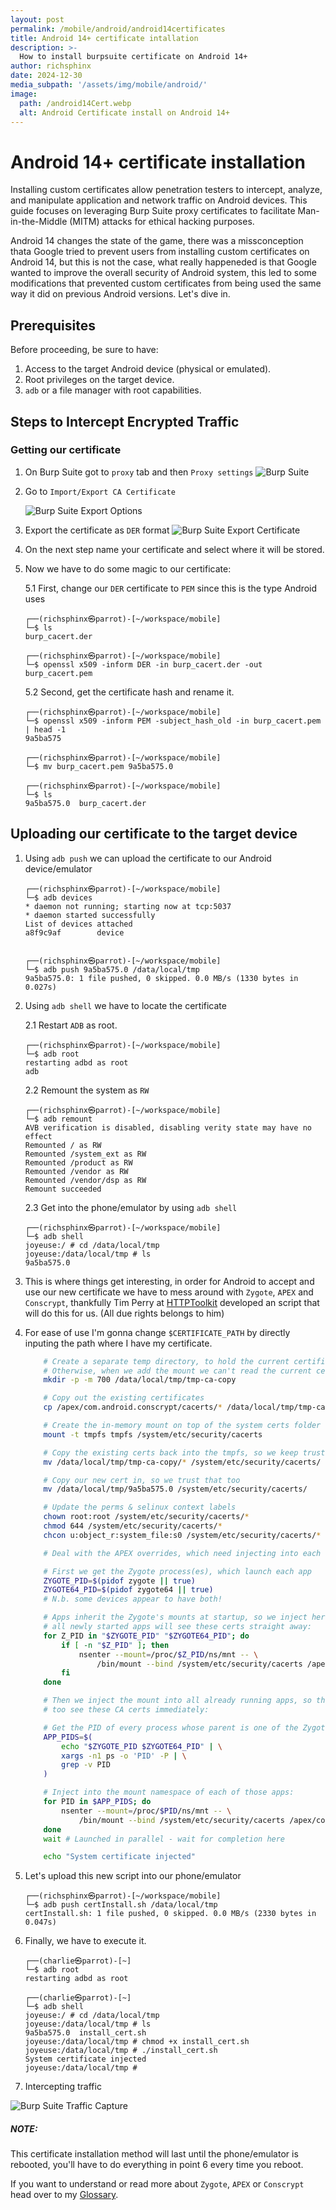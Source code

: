 ```yaml
---
layout: post
permalink: /mobile/android/android14certificates
title: Android 14+ certificate intallation
description: >-
  How to install burpsuite certificate on Android 14+
author: richsphinx
date: 2024-12-30
media_subpath: '/assets/img/mobile/android/'
image:
  path: /android14Cert.webp
  alt: Android Certificate install on Android 14+
---
```


# Android 14+ certificate installation

Installing custom certificates allow penetration testers to intercept, analyze, and manipulate application and network traffic on Android devices.
This guide focuses on leveraging Burp Suite proxy certificates to facilitate Man-in-the-Middle (MITM) attacks for ethical hacking purposes.

Android 14 changes the state of the game, there was a missconception thata Google tried to prevent users from installing custom certificates on Android 14, but this is not the case, what really happeneded is that Google wanted to improve the overall security of Android system, this led to some modifications that prevented custom certificates from being used the same way it did on previous Android versions. Let's dive in.

## Prerequisites

Before proceeding, be sure to have:
1. Access to the target Android device (physical or emulated).
2. Root privileges on the target device.
3. `adb` or a file manager with root capabilities.

## Steps to Intercept Encrypted Traffic

### Getting our certificate

1. On Burp Suite got to `proxy` tab and then `Proxy settings`
   ![Burp Suite](burp_suite.webp)

2. Go to `Import/Export CA Certificate`

   ![Burp Suite Export Options](proxy_export.webp)

3. Export the certificate as `DER` format
   ![Burp Suite Export Certificate](cert_export.webp)

4. On the next step name your certificate and select where it will be stored.
5. Now we have to do some magic to our certificate:

    5.1 First, change our `DER` certificate to `PEM` since this is the type Android uses

    ```console
    ┌──(richsphinx㉿parrot)-[~/workspace/mobile]
    └─$ ls
    burp_cacert.der

    ┌──(richsphinx㉿parrot)-[~/workspace/mobile]
    └─$ openssl x509 -inform DER -in burp_cacert.der -out burp_cacert.pem
    ```
    
    5.2 Second, get the certificate hash and rename it.

    ```console
    ┌──(richsphinx㉿parrot)-[~/workspace/mobile]
    └─$ openssl x509 -inform PEM -subject_hash_old -in burp_cacert.pem | head -1
    9a5ba575

    ┌──(richsphinx㉿parrot)-[~/workspace/mobile]
    └─$ mv burp_cacert.pem 9a5ba575.0

    ┌──(richsphinx㉿parrot)-[~/workspace/mobile]
    └─$ ls
    9a5ba575.0  burp_cacert.der
    ```

## Uploading our certificate to the target device

1. Using `adb push` we can upload the certificate to our Android device/emulator

   ```console
   ┌──(richsphinx㉿parrot)-[~/workspace/mobile]
   └─$ adb devices
   * daemon not running; starting now at tcp:5037
   * daemon started successfully
   List of devices attached
   a8f9c9af        device


   ┌──(richsphinx㉿parrot)-[~/workspace/mobile]
   └─$ adb push 9a5ba575.0 /data/local/tmp
   9a5ba575.0: 1 file pushed, 0 skipped. 0.0 MB/s (1330 bytes in 0.027s)
   ```

2. Using `adb shell` we have to locate the certificate

    2.1 Restart `ADB` as root.

    ```console
    ┌──(richsphinx㉿parrot)-[~/workspace/mobile]
    └─$ adb root
    restarting adbd as root
    adb                          
    ```

    2.2 Remount the system as `RW`
    
    ```console 
    ┌──(richsphinx㉿parrot)-[~/workspace/mobile]
    └─$ adb remount
    AVB verification is disabled, disabling verity state may have no effect
    Remounted / as RW
    Remounted /system_ext as RW
    Remounted /product as RW
    Remounted /vendor as RW
    Remounted /vendor/dsp as RW
    Remount succeeded
    ```

    2.3 Get into the phone/emulator by using `adb shell`

    ```console
    ┌──(richsphinx㉿parrot)-[~/workspace/mobile]
    └─$ adb shell
    joyeuse:/ # cd /data/local/tmp
    joyeuse:/data/local/tmp # ls
    9a5ba575.0
    ```

3. This is where things get interesting, in order for Android to accept and use our new certificate we have to mess around with `Zygote`, `APEX` and `Conscrypt`, thankfully Tim Perry at [HTTPToolkit](https://httptoolkit.com/blog/android-14-install-system-ca-certificate/#how-to-install-system-ca-certificates-in-android-14) developed an script that will do this for us. (All due rights belongs to him)

4. For ease of use I'm gonna change `$CERTIFICATE_PATH` by directly inputing the path where I have my certificate.

    ```bash
        # Create a separate temp directory, to hold the current certificates
        # Otherwise, when we add the mount we can't read the current certs anymore.
        mkdir -p -m 700 /data/local/tmp/tmp-ca-copy

        # Copy out the existing certificates
        cp /apex/com.android.conscrypt/cacerts/* /data/local/tmp/tmp-ca-copy/

        # Create the in-memory mount on top of the system certs folder
        mount -t tmpfs tmpfs /system/etc/security/cacerts

        # Copy the existing certs back into the tmpfs, so we keep trusting them
        mv /data/local/tmp/tmp-ca-copy/* /system/etc/security/cacerts/

        # Copy our new cert in, so we trust that too
        mv /data/local/tmp/9a5ba575.0 /system/etc/security/cacerts/

        # Update the perms & selinux context labels
        chown root:root /system/etc/security/cacerts/*
        chmod 644 /system/etc/security/cacerts/*
        chcon u:object_r:system_file:s0 /system/etc/security/cacerts/*

        # Deal with the APEX overrides, which need injecting into each namespace:

        # First we get the Zygote process(es), which launch each app
        ZYGOTE_PID=$(pidof zygote || true)
        ZYGOTE64_PID=$(pidof zygote64 || true)
        # N.b. some devices appear to have both!

        # Apps inherit the Zygote's mounts at startup, so we inject here to ensure
        # all newly started apps will see these certs straight away:
        for Z_PID in "$ZYGOTE_PID" "$ZYGOTE64_PID"; do
            if [ -n "$Z_PID" ]; then
                nsenter --mount=/proc/$Z_PID/ns/mnt -- \
                    /bin/mount --bind /system/etc/security/cacerts /apex/com.android.conscrypt/cacerts
            fi
        done

        # Then we inject the mount into all already running apps, so they
        # too see these CA certs immediately:

        # Get the PID of every process whose parent is one of the Zygotes:
        APP_PIDS=$(
            echo "$ZYGOTE_PID $ZYGOTE64_PID" | \
            xargs -n1 ps -o 'PID' -P | \
            grep -v PID
        )

        # Inject into the mount namespace of each of those apps:
        for PID in $APP_PIDS; do
            nsenter --mount=/proc/$PID/ns/mnt -- \
                /bin/mount --bind /system/etc/security/cacerts /apex/com.android.conscrypt/cacerts &
        done
        wait # Launched in parallel - wait for completion here

        echo "System certificate injected"
    ```
5. Let's upload this new script into our phone/emulator

    ```console
   ┌──(richsphinx㉿parrot)-[~/workspace/mobile]
   └─$ adb push certInstall.sh /data/local/tmp
   certInstall.sh: 1 file pushed, 0 skipped. 0.0 MB/s (2330 bytes in 0.047s)
    ```

6. Finally, we have to execute it.

    ```console
    ┌──(charlie㉿parrot)-[~]
    └─$ adb root
    restarting adbd as root

    ┌──(charlie㉿parrot)-[~]
    └─$ adb shell
    joyeuse:/ # cd /data/local/tmp
    joyeuse:/data/local/tmp # ls
    9a5ba575.0  install_cert.sh
    joyeuse:/data/local/tmp # chmod +x install_cert.sh
    joyeuse:/data/local/tmp # ./install_cert.sh
    System certificate injected
    joyeuse:/data/local/tmp #
    ```

7. Intercepting traffic

![Burp Suite Traffic Capture](traffic_capture_android14.webp)

##### **NOTE:**

This certificate installation method will last until the phone/emulator is rebooted, you'll have to do everything in point 6 every time you reboot.

If you want to understand or read more about `Zygote`, `APEX` or `Conscrypt` head over to my [Glossary](/mobile/android/glossary).